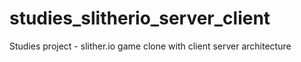 # studies_slitherio_server_client
Studies project - slither.io game clone with client server architecture
